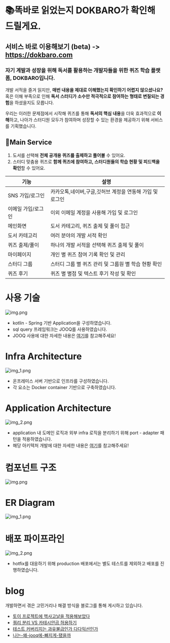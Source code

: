 # 📚똑바로 읽었는지 DOKBARO가 확인해 드릴게요.

서비스 바로 이용해보기 (beta) -> https://dokbaro.com
---

### 자기 계발과 성장을 위해 독서를 활용하는 **개발자들을 위한 퀴즈 학습 플랫폼, DOKBARO**입니다.

개발 서적을 즐겨 읽지만, **매번 내용을 제대로 이해했는지 확인하기 어렵지 않으셨나요?** 혹은 이해 부족으로 인해 **독서 스터디가 소수만 적극적으로 참여하는 형태로 변질되는 경험**을 하셨을지도 모릅니다.

우리는 이러한 문제점에서 시작해 퀴즈를 통해 **독서의 핵심 내용**을 더욱 효과적으로 **이해**하고, 나아가 스터디원 모두가 참여하며 성장할 수 있는 환경을 제공하기 위해 서비스를 기획했습니다.

## 📕Main Service

1. 도서를 선택해 **전체 공개용 퀴즈를 출제하고 풀어볼** 수 있어요.
2. 스터디 맞춤용 퀴즈로 **함께 퀴즈에 참여하고, 스터디원들의 학습 현황 및 피드백을 확인**할 수 있어요.
  
 | **기능** | **설명** |
   | --- | --- |
   | SNS 가입/로그인 | 카카오톡,네이버,구글,깃허브 계정을 연동해 가입 및 로그인 |
   | 이메일 가입/로그인 | 이외 이메일 계정을 사용해 가입 및 로그인 |
   | 메인화면 | 도서 카테고리, 퀴즈 출제 및 풀이 접근 |
   | 도서 카테고리 | 여러 분야의 개발 서적 확인 |
   | 퀴즈 출제/풀이 | 하나의 개발 서적을 선택해 퀴즈 출제 및 풀이 |
   | 마이페이지 | 개인 별 퀴즈 참여 기록 확인 및 관리 |
   | 스터디 그룹 | 스터디 그룹 별 퀴즈 관리 및 그룹원 별 학습 현황 확인 |
   | 퀴즈 후기 | 퀴즈 별 별점 및 텍스트 후기 작성 및 확인 |

# 사용 기술
![img.png](src/docs/readme/image/skills.png)
- kotlin - Spring 기반 Application을 구성하였습니다.
- sql query 프레임워크는 JOOQ를 사용하였습니다. 
- JOOQ 사용에 대한 자세한 내용은 [여기](https://velog.io/@hyeonjunpark/나는-왜-jooq에-빠지게-됐을까)를 참고해주세요!

# Infra Architecture
![img_1.png](src/docs/readme/image/infra_arc.png)

- 온프레미스 서버 기반으로 인프라를 구성하였습니다.
- 각 요소는 Docker container 기반으로 구축하였습니다.

# Application Architecture
![img_2.png](src/docs/readme/image/application_arc.png)
- application 내 도메인 로직과 외부 infra 로직을 분리하기 위해 port - adapter 패턴을 적용하였습니다.
- 해당 아키텍처 개발에 대한 자세한 내용은 [여기](https://velog.io/@hyeonjunpark/토이프로젝트에-헥사고날을-적용해보았다)를 참고해주세요!

# 컴포넌트 구조
![img.png](src/docs/readme/image/component.png)

# ER Diagram
![img_1.png](src/docs/readme/image/erd.png)

# 배포 파이프라인
![img_2.png](src/docs/readme/image/cicd.png)
- hotfix를 대응하기 위해 production 배포에서는 별도 테스트를 제외하고 배포를 진행하였습니다.
# blog
개발하면서 겪은 고민거리나 해결 방식을 블로그를 통해 게시하고 있습니다.

- [토이 프로젝트에 헥사고날을 적용해보았다](https://velog.io/@hyeonjunpark/토이프로젝트에-헥사고날을-적용해보았다)  
- [쿼리 분리 VS 카테시안곱 허용하기](https://velog.io/@hyeonjunpark/쿼리-분리-VS-카테시안-곱-허용하기)
- [테스트 커버리지는 과유불급인가 다다익선인가](https://velog.io/@hyeonjunpark/테스트-커버리지는-과유불급過猶不及인가-다다익선多多益善인가)
- [나는-왜-jooq에-빠지게-됐을까](https://velog.io/@hyeonjunpark/나는-왜-jooq에-빠지게-됐을까)